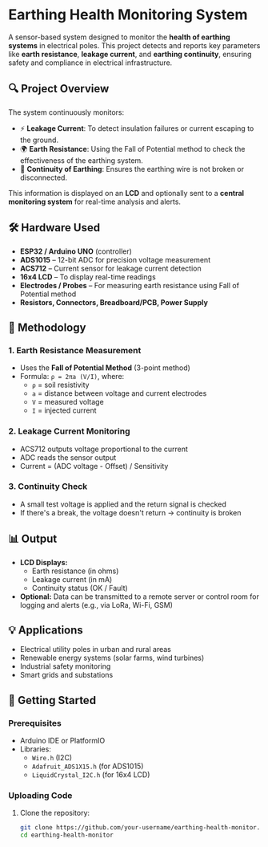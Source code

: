 # Earthing Health Monitoring System

A sensor-based system designed to monitor the **health of earthing systems** in electrical poles. This project detects and reports key parameters like **earth resistance**, **leakage current**, and **earthing continuity**, ensuring safety and compliance in electrical infrastructure.

## 🔍 Project Overview

The system continuously monitors:
- ⚡ **Leakage Current**: To detect insulation failures or current escaping to the ground.
- 🌍 **Earth Resistance**: Using the Fall of Potential method to check the effectiveness of the earthing system.
- 🔗 **Continuity of Earthing**: Ensures the earthing wire is not broken or disconnected.

This information is displayed on an **LCD** and optionally sent to a **central monitoring system** for real-time analysis and alerts.

## 🛠️ Hardware Used

- **ESP32 / Arduino UNO** (controller)
- **ADS1015** – 12-bit ADC for precision voltage measurement
- **ACS712** – Current sensor for leakage current detection
- **16x4 LCD** – To display real-time readings
- **Electrodes / Probes** – For measuring earth resistance using Fall of Potential method
- **Resistors, Connectors, Breadboard/PCB, Power Supply**

## 📐 Methodology

### 1. **Earth Resistance Measurement**
- Uses the **Fall of Potential Method** (3-point method)
- Formula: `ρ = 2πa (V/I)`, where:
  - `ρ` = soil resistivity
  - `a` = distance between voltage and current electrodes
  - `V` = measured voltage
  - `I` = injected current

### 2. **Leakage Current Monitoring**
- ACS712 outputs voltage proportional to the current
- ADC reads the sensor output
- Current = (ADC voltage - Offset) / Sensitivity

### 3. **Continuity Check**
- A small test voltage is applied and the return signal is checked
- If there's a break, the voltage doesn't return → continuity is broken

## 📊 Output

- **LCD Displays:**
  - Earth resistance (in ohms)
  - Leakage current (in mA)
  - Continuity status (OK / Fault)
- **Optional:** Data can be transmitted to a remote server or control room for logging and alerts (e.g., via LoRa, Wi-Fi, GSM)

## 💡 Applications

- Electrical utility poles in urban and rural areas
- Renewable energy systems (solar farms, wind turbines)
- Industrial safety monitoring
- Smart grids and substations

## 🚀 Getting Started

### Prerequisites
- Arduino IDE or PlatformIO
- Libraries:
  - `Wire.h` (I2C)
  - `Adafruit_ADS1X15.h` (for ADS1015)
  - `LiquidCrystal_I2C.h` (for 16x4 LCD)

### Uploading Code
1. Clone the repository:
   ```bash
   git clone https://github.com/your-username/earthing-health-monitor.git
   cd earthing-health-monitor
